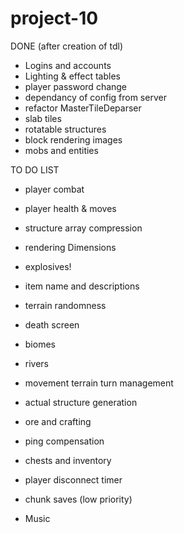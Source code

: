 # project-10

DONE (after creation of tdl)
- Logins and accounts
- Lighting & effect tables
- player password change
- dependancy of config from server
- refactor MasterTileDeparser
- slab tiles
- rotatable structures
- block rendering images
- mobs and entities

TO DO LIST


- player combat
- player health & moves
- structure array compression
- rendering Dimensions
- explosives!
- item name and descriptions

- terrain randomness
- death screen
- biomes
- rivers
- movement terrain turn management

- actual structure generation
- ore and crafting

- ping compensation

- chests and inventory


- player disconnect timer
- chunk saves (low priority)

- Music






